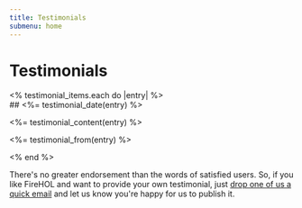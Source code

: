 ```yaml
---
title: Testimonials
submenu: home
---
```


Testimonials
============

<div id="news">
<% testimonial_items.each do |entry| %>

<div class="news-item">
## <%= testimonial_date(entry) %>

<%= testimonial_content(entry) %>

<div class="testimonial-from">

<%= testimonial_from(entry) %>

</div>

</div>

<% end %>

</div>

There's no greater endorsement than the words of satisfied users.
So, if you like FireHOL and want to provide your own testimonial,
just [drop one of us a quick email](/support/#email) and let us know
you're happy for us to publish it.
